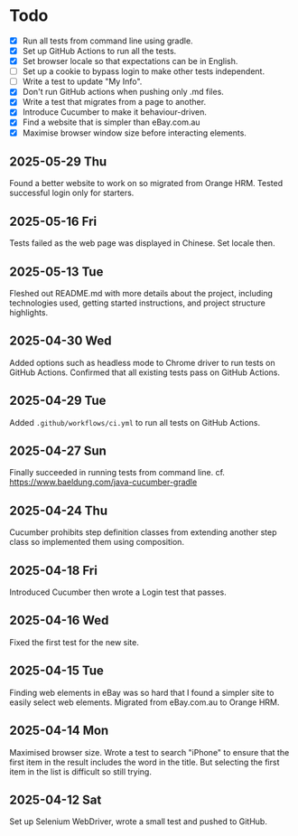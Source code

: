 # Todo
- [x] Run all tests from command line using gradle.
- [x] Set up GitHub Actions to run all the tests.
- [x] Set browser locale so that expectations can be in English.
- [ ] Set up a cookie to bypass login to make other tests independent.
- [ ] Write a test to update "My Info".
- [x] Don't run GitHub actions when pushing only .md files. 
- [x] Write a test that migrates from a page to another.
- [x] Introduce Cucumber to make it behaviour-driven.
- [x] Find a website that is simpler than eBay.com.au
- [x] Maximise browser window size before interacting elements.

## 2025-05-29 Thu
Found a better website to work on so migrated from Orange HRM. Tested successful login only for starters.

## 2025-05-16 Fri
Tests failed as the web page was displayed in Chinese. Set locale then.

## 2025-05-13 Tue
Fleshed out README.md with more details about the project, including technologies used, getting started instructions, and project structure highlights.

## 2025-04-30 Wed
Added options such as headless mode to Chrome driver to run tests on GitHub Actions.
Confirmed that all existing tests pass on GitHub Actions.

## 2025-04-29 Tue
Added `.github/workflows/ci.yml` to run all tests on GitHub Actions.

## 2025-04-27 Sun
Finally succeeded in running tests from command line.
cf. https://www.baeldung.com/java-cucumber-gradle

## 2025-04-24 Thu
Cucumber prohibits step definition classes from extending another step class so implemented them using composition.

## 2025-04-18 Fri
Introduced Cucumber then wrote a Login test that passes.

## 2025-04-16 Wed
Fixed the first test for the new site.

## 2025-04-15 Tue
Finding web elements in eBay was so hard that I found a simpler site to easily select web elements.
Migrated from eBay.com.au to Orange HRM.

## 2025-04-14 Mon
Maximised browser size. 
Wrote a test to search "iPhone" to ensure that the first item in the result includes the word in the title. But selecting the first item in the list is difficult so still trying.

## 2025-04-12 Sat
Set up Selenium WebDriver, wrote a small test and pushed to GitHub.
